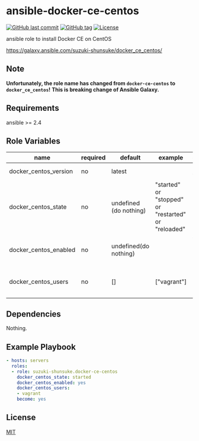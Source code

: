 # ansible-docker-ce-centos

[![GitHub last commit](https://img.shields.io/github/last-commit/suzuki-shunsuke/ansible-docker-ce-centos.svg)](https://github.com/suzuki-shunsuke/ansible-docker-ce-centos)
[![GitHub tag](https://img.shields.io/github/tag/suzuki-shunsuke/ansible-docker-ce-centos.svg)](https://github.com/suzuki-shunsuke/ansible-docker-ce-centos/releases)
[![License](http://img.shields.io/badge/license-mit-blue.svg?style=flat-square)](https://raw.githubusercontent.com/suzuki-shunsuke/ansible-docker-ce-centos/master/LICENSE)

ansible role to install Docker CE on CentOS

https://galaxy.ansible.com/suzuki-shunsuke/docker_ce_centos/

## Note

**Unfortunately, the role name has changed from `docker-ce-centos` to `docker_ce_centos`!**
**This is breaking change of Ansible Galaxy.**

## Requirements

ansible >= 2.4

## Role Variables

name | required | default | example | description
--- | --- | --- | --- | ---
docker_centos_version | no | latest | | docker version
docker_centos_state | no | undefined (do nothing) | "started" or "stopped" or "restarted" or "reloaded" | docker daemon state
docker_centos_enabled | no | undefined(do nothing) | | whether docker daemon is enabled
docker_centos_users | no | [] | ["vagrant"] | users added to docker group

## Dependencies

Nothing.

## Example Playbook

```yaml
- hosts: servers
  roles:
  - role: suzuki-shunsuke.docker-ce-centos
    docker_centos_state: started
    docker_centos_enabled: yes
    docker_centos_users:
    - vagrant
    become: yes
```

## License

[MIT](LICENSE)
